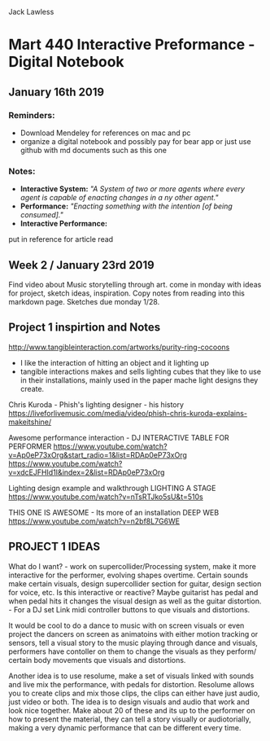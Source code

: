 Jack Lawless
# Mart 440 Interactive Preformance - Digital Notebook
## January 16th 2019

### Reminders:
* Download Mendeley for references on mac and pc
* organize a digital notebook and possibly pay for bear app or just use github with md documents such as this one

### Notes:

* **Interactive System:** *"A System of two or more agents where every agent is capable of enacting changes in a ny other agent."*
*  **Performance:** *"Enacting something with the intention [of being consumed]."*
* **Interactive Performance:**

put in reference for article read

## Week 2 / January 23rd 2019
Find video about Music storytelling through art.
come in monday with ideas for project, sketch ideas, inspiration.
Copy notes from reading into this markdown page. Sketches due monday 1/28.

## Project 1 inspirtion and Notes
http://www.tangibleinteraction.com/artworks/purity-ring-cocoons
- I like the interaction of hitting an object and it lighting up
- tangible interactions makes and sells lighting cubes that they like to use in their installations, mainly used in the paper mache light designs they create.


Chris Kuroda - Phish's lighting designer - his history
https://liveforlivemusic.com/media/video/phish-chris-kuroda-explains-makeitshine/

Awesome performance interaction - DJ INTERACTIVE TABLE FOR PERFORMER
https://www.youtube.com/watch?v=Ap0eP73xOrg&start_radio=1&list=RDAp0eP73xOrg
https://www.youtube.com/watch?v=xdcEJFHId1I&index=2&list=RDAp0eP73xOrg

Lighting design example and walkthrough  LIGHTING A STAGE
https://www.youtube.com/watch?v=nTsRTJko5sU&t=510s

THIS ONE IS AWESOME - Its more of an installation DEEP WEB
https://www.youtube.com/watch?v=n2bf8L7G6WE
## PROJECT 1 IDEAS

What do I want? - work on supercollider/Processing system, make it more interactive for the performer, evolving shapes overtime. Certain sounds make certain visuals, design supercollider section for guitar, design section for voice, etc. Is this interactive or reactive? Maybe guitarist has pedal and when pedal hits it changes the visual design as well as the guitar distortion. - For a DJ set Link midi controller buttons to que visuals and distortions.

It would be cool to do a dance to music with on screen visuals or even project the dancers on screen as animatoins with either motion tracking or sensors, tell a visual story to the music playing through dance and visuals, performers have contoller on them to change the visuals as they perform/ certain body movements que visuals and distortions.


Another idea is to use resolume, make a set of visuals linked with sounds and live mix the performance, with pedals for distortion. Resolume allows you to create clips and mix those clips, the clips can either have just audio, just video or both. The idea is to design visuals and audio that work and look nice together. Make about 20 of these and its up to the performer on how to present the material, they can tell a story visually or audiotorially, making a very dynamic performance that can be different every time.
